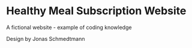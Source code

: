# Healthy Meal Subscription Website


A fictional website - example of coding knowledge

Design by Jonas Schmedtmann
 
